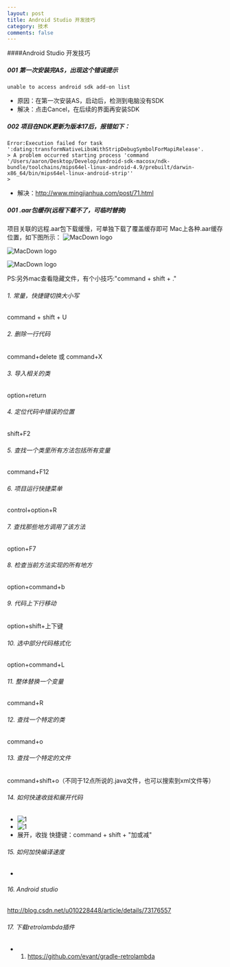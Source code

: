 ```yaml
---
layout: post
title: Android Studio 开发技巧
category: 技术
comments: false
---
```

 
####Android Studio 开发技巧


##### 001 第一次安装完AS，出现这个错误提示

```
unable to access android sdk add-on list

```
* 原因：在第一次安装AS，启动后，检测到电脑没有SDK
* 解决：点击Cancel，在后续的界面再安装SDK
 
##### 002 项目在NDK更新为版本17后，报错如下：

```
Error:Execution failed for task ':dating:transformNativeLibsWithStripDebugSymbolForMapiRelease'.
> A problem occurred starting process 'command '/Users/aaron/Desktop/Develop/android-sdk-macosx/ndk-bundle/toolchains/mips64el-linux-android-4.9/prebuilt/darwin-x86_64/bin/mips64el-linux-android-strip''
> 
```  
* 解决：<http://www.mingjianhua.com/post/71.html>
  


##### 001 .aar包缓存(远程下载不了，可临时替换)





项目关联的远程.aar包下载缓慢，可单独下载了覆盖缓存即可
Mac上各种.aar缓存位置，如下图所示：
![MacDown logo](https://github.com/iWatching/blog/blob/gh-pages/images/tool_lib1.jpg?raw=true)

![MacDown logo](https://github.com/iWatching/blog/blob/gh-pages/images/tool_lib2.jpg?raw=true)

![MacDown logo](https://github.com/iWatching/blog/blob/gh-pages/images/tool_lib3.jpg?raw=true)

PS:另外mac查看隐藏文件，有个小技巧:"command + shift + ."

###### 1. 常量，快捷键切换大小写
command + shift + U


###### 2. 删除一行代码
command+delete
或
command+X

###### 3. 导入相关的类
option+return
  
###### 4. 定位代码中错误的位置
shift+F2
  
###### 5. 查找一个类里所有方法包括所有变量
command+F12
 
###### 6. 项目运行快捷菜单
control+option+R
   
###### 7. 查找那些地方调用了该方法
option+F7

###### 8. 检查当前方法实现的所有地方
option+command+b

###### 9. 代码上下行移动
option+shift+上下键
 
###### 10. 选中部分代码格式化
option+command+L
  
###### 11. 整体替换一个变量
command+R

###### 12. 查找一个特定的类
command+o 

###### 13. 查找一个特定的文件
command+shift+o（不同于12点所说的.java文件，也可以搜索到xml文件等）
  
###### 14. 如何快速收拢和展开代码

 * ![1](https://github.com/iWatching/blog/blob/gh-pages/images/tip1.png?raw=true)  
 * ![1](https://github.com/iWatching/blog/blob/gh-pages/images/tip2.png?raw=true)  
 * 展开，收拢 快捷键：command + shift + "加或减"

###### 15. 如何加快编译速度

*  
###### 16. Android studio 
<http://blog.csdn.net/u010228448/article/details/73176557>


###### 17. 下载retrolambda插件

* 1. <https://github.com/evant/gradle-retrolambda>




